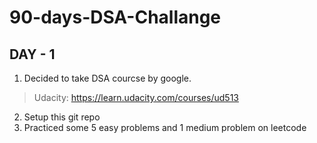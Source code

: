 # 90-days-DSA-Challange

## DAY - 1
1. Decided to take DSA courcse by google.
  > Udacity: https://learn.udacity.com/courses/ud513
2. Setup this git repo
3. Practiced some 5 easy problems and 1 medium problem on leetcode
